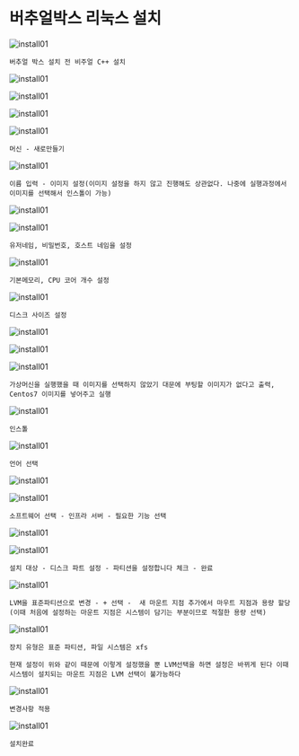 # 버추얼박스 리눅스 설치

![install01](./img/LinuxInstall/스크린샷(1).png)
```
버추얼 박스 설치 전 비주얼 C++ 설치
```
![install01](./img/LinuxInstall/스크린샷(2).png)

![install01](./img/LinuxInstall/스크린샷(3).png)

![install01](./img/LinuxInstall/스크린샷(4).png)

![install01](./img/LinuxInstall/스크린샷(5).png)
```
머신 - 새로만들기
```
![install01](./img/LinuxInstall/스크린샷(6).png)
```
이름 입력 - 이미지 설정(이미지 설정을 하지 않고 진행해도 상관없다. 나중에 실행과정에서 이미지를 선택해서 인스톨이 가능)
```
![install01](./img/LinuxInstall/스크린샷(7).png)

![install01](./img/LinuxInstall/스크린샷(8).png)
```
유저네임, 비밀번호, 호스트 네임을 설정
```

![install01](./img/LinuxInstall/스크린샷(9).png)
```
기본메모리, CPU 코어 개수 설정
```

![install01](./img/LinuxInstall/스크린샷(10).png)
```
디스크 사이즈 설정
```
![install01](./img/LinuxInstall/스크린샷(11).png)

![install01](./img/LinuxInstall/스크린샷(12).png)

![install01](./img/LinuxInstall/스크린샷(13).png)
```
가상머신을 실행했을 때 이미지를 선택하지 않았기 대문에 부팅할 이미지가 없다고 출력, Centos7 이미지를 넣어주고 실행
```

![install01](./img/LinuxInstall/스크린샷(14).png)
```
인스톨
```

![install01](./img/LinuxInstall/스크린샷(15).png)
```
언어 선택
```
![install01](./img/LinuxInstall/스크린샷(16).png)

![install01](./img/LinuxInstall/스크린샷(17).png)
```
소프트웨어 선택 - 인프라 서버 - 필요한 기능 선택
```
![install01](./img/LinuxInstall/스크린샷(18).png)

![install01](./img/LinuxInstall/스크린샷(19).png)
```
설치 대상 - 디스크 파트 설정 - 파티션을 설정합니다 체크 - 완료
```
![install01](./img/LinuxInstall/스크린샷(20).png)
```
LVM을 표준파티션으로 변경 - + 선택 -  새 마운트 지점 추가에서 마우트 지점과 용량 할당(이때 처음에 설정하는 마운트 지점은 시스템이 담기는 부분이므로 적절한 용량 선택)
```

![install01](./img/LinuxInstall/스크린샷(21).png)
```
장치 유형은 표준 파티션, 파일 시스템은 xfs

현재 설정이 위와 같이 때문에 이렇게 설정했을 뿐 LVM선택을 하면 설정은 바뀌게 된다 이때 시스템이 설치되는 마운트 지점은 LVM 선택이 불가능하다
```
![install01](./img/LinuxInstall/스크린샷(23).png)
```
변경사항 적용
```
![install01](./img/LinuxInstall/스크린샷(24).png)
```
설치완료
```